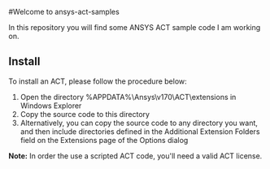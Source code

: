#Welcome to ansys-act-samples

In this repository you will find some ANSYS ACT sample code I am working on.

## Install

To install an ACT, please follow the procedure below:

1. Open the directory %APPDATA%\Ansys\v170\ACT\extensions in Windows Explorer
2. Copy the source code to this directory
3. Alternatively, you can copy the source code to any directory you want, and then include directories defined in the Additional Extension Folders field on the Extensions page of the Options dialog 

**Note:** In order the use a scripted ACT code, you'll need a valid ACT license.